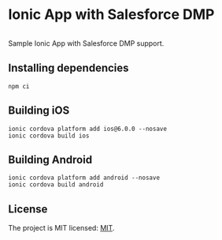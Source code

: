 # Ionic App with Salesforce DMP

[![<okode>](https://circleci.com/gh/okode/salesforce-dmp.svg?style=svg)](https://app.circleci.com/pipelines/github/okode/salesforce-dmp)

Sample Ionic App with Salesforce DMP support.

## Installing dependencies

```
npm ci
```

## Building iOS

```
ionic cordova platform add ios@6.0.0 --nosave
ionic cordova build ios
```

## Building Android

```
ionic cordova platform add android --nosave
ionic cordova build android
```

## License

The project is MIT licensed: [MIT](https://opensource.org/licenses/MIT).